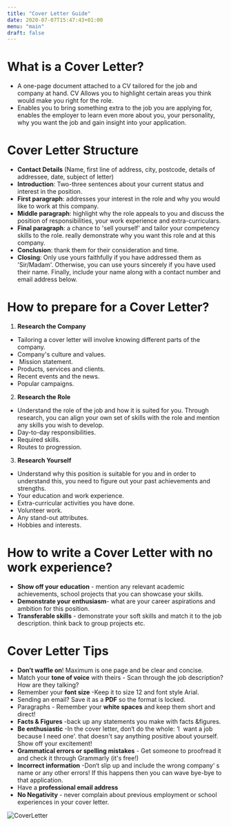 ```yaml
---
title: "Cover Letter Guide"
date: 2020-07-07T15:47:43+01:00
menu: "main"
draft: false
---
```


# What is a Cover Letter?
- A one-page document attached to a CV tailored for the job and company at hand. CV Allows you to highlight certain areas you think would make you right for the role. 
- Enables you to bring something extra to the job you are applying for, enables the employer to learn even more about you, your
personality, why you want the job and gain insight into your application.

# Cover Letter Structure
- **Contact Details** (Name, first line of address, city, postcode, details of addressee, date, subject of letter)
- **Introduction**: Two-three sentences about your current status and interest in the position.
- **First paragraph**: addresses your interest in the role and why you would like to work at this company.
- **Middle paragraph**:  highlight why the role appeals to you and discuss the position of responsibilities, your work experience and extra-curriculars.
- **Final paragraph**:  a chance to 'sell yourself' and tailor your competency skills to the role. really demonstrate why you want this role and at this company. 
- **Conclusion**: thank them for their consideration  and time.
- **Closing**:  Only use yours faithfully if you have addressed them as 'Sir/Madam'. Otherwise, you can use yours sincerely if you have used their name. Finally, include your name along with a contact number and email address below.

# How to prepare for a Cover Letter?
1. **Research the Company**
- Tailoring a cover letter will involve knowing different parts of the company.
- Company's culture and values. 
-  Mission statement. 
- Products, services and clients. 
- Recent events and the news. 
- Popular campaigns.

2. **Research the Role**
- Understand the role of the job and how it is suited for you. Through research, you can align your own set of skills with the role and mention any skills you wish to develop.
- Day-to-day responsibilities. 
- Required skills. 
- Routes to progression.

3. **Research Yourself**
- Understand why this position is suitable for you and in order to understand this, you need to figure out your past achievements and strengths.
- Your education and work experience. 
- Extra-curricular activities you have done. 
- Volunteer work. 
- Any stand-out attributes.
- Hobbies and interests.

# How to write a Cover Letter with no work experience?
- **Show off your education** - mention any relevant academic achievements, school projects that you can showcase your skills.
- **Demonstrate your enthusiasm**- what are your career aspirations and ambition for this position. 
- **Transferable skills** - demonstrate your soft skills and match it to the job description. think back to group projects etc.

# Cover Letter Tips
- **Don’t waffle on**!​ Maximum is one page and be clear and concise.
- Match your **tone of voice** with theirs​ - Scan through the job description? How are they talking? 
- Remember your **font size​** -Keep it to size 12 and font style Arial.
- Sending an email?​ Save it as a **PDF** so the format is locked.
- Paragraphs​ - Remember your **white spaces** and keep them short and direct! 
- **Facts & Figures​** -back up any statements you make with facts &figures.
- **Be enthusiastic​** -In the cover letter, don‘t do the whole: ‘I  want a job because I need one'. that doesn't say anything positive about yourself. Show off your excitement! 
- **Grammatical errors or spelling mistakes​** - Get someone to proofread it and check it through Grammarly​
(it's free!)
- **Incorrect information​** -Don‘t slip up and include the wrong company‘ s name or any other errors! If this happens then you can wave bye-bye to that application. 
- Have a ​**professional email address**
- **No Negativity** -​ never complain about previous employment or school experiences in your cover letter.

 ![CoverLetter](/CoverLetter.jpg)